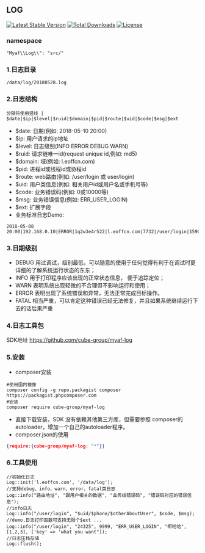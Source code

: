 ## LOG
[![Latest Stable Version](https://poser.pugx.org/cube-group/myaf-log/version)](https://packagist.org/packages/cube-group/myaf-log)
[![Total Downloads](https://poser.pugx.org/cube-group/myaf-log/downloads)](https://packagist.org/packages/cube-group/myaf-log)
[![License](https://poser.pugx.org/cube-group/myaf-log/license)](https://packagist.org/packages/cube-group/myaf-log)
### namespace
```
"Myaf\\Log\\": "src/"
```
### 1.日志目录

```shell
/data/log/20180528.log
```

### 2.日志结构

```shell
分隔符使用竖线 |
$date|$ip|$level|$ruid|$domain|$pid|$route|$uid|$code|$msg|$ext
```

* $date: 日期(例如: 2018-05-10 20:00)
* $ip: 用户请求的ip地址
* $level: 日志级别(INFO ERROR DEBUG WARN)
* $ruid: 请求链唯一id(request unique id,例如: md5)
* $domain: 域(例如: l.eoffcn.com)
* $pid: 进程id或线程id或协程id
* $route: web路由(例如: /user/login 或 user/login)
* $uid: 用户类信息(例如: 相关用户id或用户名或手机号等)
* $code: 业务错误码(例如: 0或10000等)
* $msg: 业务错误信息(例如: ERR_USER_LOGIN)
* $ext: 扩展字段
* 业务标准日志Demo:

```shell
2018-05-08 20:00|192.168.0.10|ERROR|1q2w3e4r522|l.eoffcn.com|7732|/user/login|1590214776|9800|ERR_SOMETHING|xxx
```

### 3.日期级别
* DEBUG 用过调试，级别最低，可以随意的使用于任何觉得有利于在调试时更详细的了解系统运行状态的东东；
* INFO 用于打印程序应该出现的正常状态信息， 便于追踪定位；
* WARN 表明系统出现轻微的不合理但不影响运行和使用；
* ERROR 表明出现了系统错误和异常，无法正常完成目标操作。
* FATAL 相当严重，可以肯定这种错误已经无法修复，并且如果系统继续运行下去的话后果严重


### 4.日志工具包
SDK地址 https://github.com/cube-group/myaf-log

### 5.安装
* composer安装 
```shell
#使用国内镜像
composer config -g repo.packagist composer https://packagist.phpcomposer.com
#安装
composer require cube-group/myaf-log
```

* 直接下载安装，SDK 没有依赖其他第三方库，但需要参照 composer的autoloader，增加一个自己的autoloader程序。
* composer.json的使用
```json
{require:{cube-group/myaf-log: "*"}}
```

### 6.工具使用
```
//初始化日志
Log::init('l.eoffcn.com', '/data/log');
//支持debug、info、warn、error、fatal类日志
Log::info("路由地址", "跟用户相关的数据", "业务线错误码", "错误码对应的错误信息");
//info日志
Log::info("/user/login", "$uid/$phone/$otherAboutUser", $code, $msg);
//demo,日志打印函数可支持无限个$ext ...
Log::info("/user/login", "24325", 9999, "ERR_USER_LOGIN", "啊哈哈", [1,2,3], ['key' => 'what you want"]);
//日志压栈存储
Log::flush();
```



